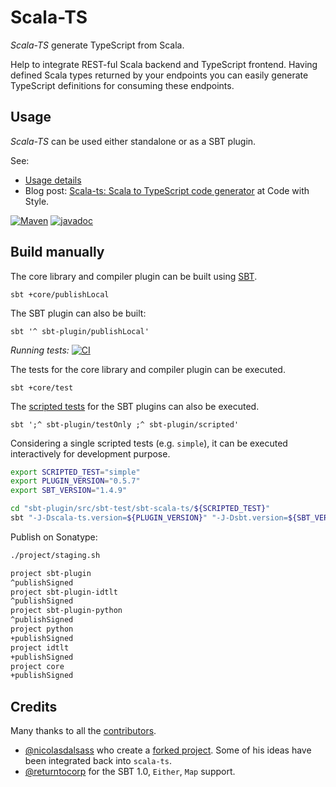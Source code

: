 # Scala-TS

*Scala-TS* generate TypeScript from Scala.

Help to integrate REST-ful Scala backend and TypeScript frontend.
Having defined Scala types returned by your endpoints you can easily generate TypeScript definitions for consuming these endpoints.

## Usage

*Scala-TS* can be used either standalone or as a SBT plugin.

See:

- [Usage details](docs/index.md#usage)
- Blog post: [Scala-ts: Scala to TypeScript code generator](http://codewithstyle.info/scala-ts-scala-typescript-code-generator/) at Code with Style.

[![Maven](https://img.shields.io/maven-central/v/io.github.scala-ts/scala-ts-core_2.13.svg)](http://search.maven.org/#search%7Cga%7C1%7Ca%3A%22scala-ts-core_2.13%22) [![javadoc](https://javadoc.io/badge2/io.github.scala-ts/scala-ts-core_2.13/0.5.7/javadoc.svg)](https://javadoc.io/doc/io.github.scala-ts/scala-ts-core_2.13/0.5.7)

## Build manually

The core library and compiler plugin can be built using [SBT](https://www.scala-sbt.org).

    sbt +core/publishLocal

The SBT plugin can also be built:

    sbt '^ sbt-plugin/publishLocal'

*Running tests:* [![CI](https://github.com/scala-ts/scala-ts/workflows/CI/badge.svg)](https://github.com/scala-ts/scala-ts/actions/workflows/ci.yml)

The tests for the core library and compiler plugin can be executed.

    sbt +core/test

The [scripted tests](https://www.scala-sbt.org/1.x/docs/Testing-sbt-plugins.html) for the SBT plugins can also be executed.

    sbt ';^ sbt-plugin/testOnly ;^ sbt-plugin/scripted'

Considering a single scripted tests (e.g. `simple`), it can be executed interactively for development purpose.

```bash
export SCRIPTED_TEST="simple"
export PLUGIN_VERSION="0.5.7"
export SBT_VERSION="1.4.9"

cd "sbt-plugin/src/sbt-test/sbt-scala-ts/${SCRIPTED_TEST}"
sbt "-J-Dscala-ts.version=${PLUGIN_VERSION}" "-J-Dsbt.version=${SBT_VERSION}"
```

Publish on Sonatype:

```bash
./project/staging.sh

project sbt-plugin
^publishSigned
project sbt-plugin-idtlt
^publishSigned
project sbt-plugin-python
^publishSigned
project python
+publishSigned
project idtlt
+publishSigned
project core
+publishSigned
```

## Credits

Many thanks to all the [contributors](https://github.com/scala-ts/scala-ts/graphs/contributors).

* [@nicolasdalsass](https://github.com/nicolasdalsass) who create a [forked project](https://github.com/Elium/scala-ts/tree/master). Some of his ideas have been integrated back into `scala-ts`.
* [@returntocorp](https://github.com/returntocorp) for the SBT 1.0, `Either`, `Map` support.
